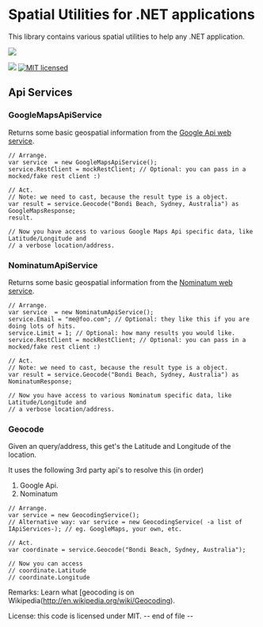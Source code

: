# Spatial Utilities for .NET applications

This library contains various spatial utilities to help any .NET application.

![](http://i.imgur.com/FGnyWDH.png)

![](https://ci.appveyor.com/api/projects/status/4klu6n9qeso35s3g) [![MIT licensed](https://img.shields.io/badge/license-MIT-blue.svg)](https://github.com/PureKrome/Spatial/blob/master/License.txt)

## Api Services

### GoogleMapsApiService
Returns some basic geospatial information from the [Google Api web service](https://developers.google.com/maps/documentation/webservices/).

    // Arrange.
    var service  = new GoogleMapsApiService();
    service.RestClient = mockRestClient; // Optional: you can pass in a mocked/fake rest client :)
    
    // Act.
    // Note: we need to cast, because the result type is a object.
    var result = service.Geocode("Bondi Beach, Sydney, Australia") as GoogleMapsResponse;
    result.

    // Now you have access to various Google Maps Api specific data, like Latitude/Longitude and 
    // a verbose location/address.

### NominatumApiService
Returns some basic geospatial information from the [Nominatum web service](http://wiki.openstreetmap.org/wiki/Nominatim).

    // Arrange.
    var service  = new NominatumApiService();
    service.Email = "me@foo.com"; // Optional: they like this if you are doing lots of hits.
    service.Limit = 1; // Optional: how many results you would like.
    service.RestClient = mockRestClient; // Optional: you can pass in a mocked/fake rest client :)
    
    // Act.
    // Note: we need to cast, because the result type is a object.
    var result = service.Geocode("Bondi Beach, Sydney, Australia") as NominatumResponse;

    // Now you have access to various Nominatum specific data, like Latitude/Longitude and 
    // a verbose location/address.
    
### Geocode 
Given an query/address, this get's the Latitude and Longitude of the location.

It uses the following 3rd party api's to resolve this (in order)    

  1. Google Api.
  2. Nominatum


    // Arrange.
    var service = new GeocodingService();
    // Alternative way: var service = new GeocodingService( -a list of IApiServices-); // eg. GoogleMaps, your own, etc.
    
    // Act.
    var coordinate = service.Geocode("Bondi Beach, Sydney, Australia");
    
    // Now you can access
    // coordinate.Latitude
    // coordinate.Longitude


Remarks: Learn what [geocoding is on Wikipedia(http://en.wikipedia.org/wiki/Geocoding).


License: this code is licensed under MIT.
-- end of file --